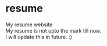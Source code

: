 # resume
My resume website<br>
My resume is not upto the mark till now.<br>
I will update this in future.  :)
